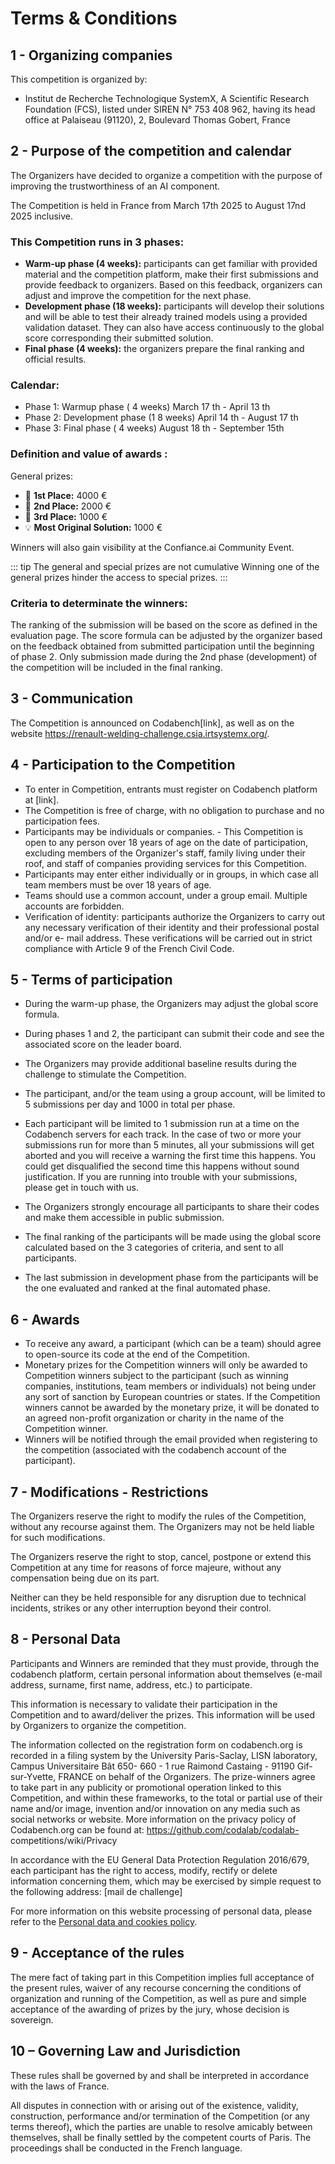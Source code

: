 # Terms & Conditions

## 1 - Organizing companies

This competition is organized by:

- Institut de Recherche Technologique SystemX, A Scientific Research
  Foundation (FCS), listed under SIREN N° 753 408 962, having its head office
  at Palaiseau (91120), 2, Boulevard Thomas Gobert, France

## 2 - Purpose of the competition and calendar

The Organizers have decided to organize a competition with the purpose of improving
the trustworthiness of an AI component.

The Competition is held in France from March 17th 2025 to August 17nd 2025 inclusive.

### This Competition runs in 3 phases:

- **Warm-up phase (4 weeks):** participants can get familiar with provided
  material and the competition platform, make their first submissions and
  provide feedback to organizers. Based on this feedback, organizers can adjust
  and improve the competition for the next phase.
- **Development phase (18 weeks):** participants will develop their solutions and
  will be able to test their already trained models using a provided validation
  dataset. They can also have access continuously to the global score
  corresponding their submitted solution.
- **Final phase (4 weeks):** the organizers prepare the final ranking and official
  results.

### Calendar:

- Phase 1: Warmup phase ( 4 weeks) March 17 th - April 13 th
- Phase 2: Development phase (1 8 weeks) April 14 th - August 17 th
- Phase 3: Final phase ( 4 weeks) August 18 th - September 15th

### Definition and value of awards :

General prizes:

<ul>
  <li>🥇 <b>1st Place:</b> 4000 €</li>
  <li>🥈 <b>2nd Place:</b> 2000 €</li>
  <li>🥉 <b>3rd Place:</b> 1000 €</li>
  <li>💡 <b>Most Original Solution:</b> 1000 €</li>
</ul>

Winners will also gain visibility at the Confiance.ai Community Event.

::: tip The general and special prizes are not cumulative
Winning one of the general prizes
hinder the access to special prizes.
:::

### Criteria to determinate the winners:

The ranking of the submission will be based on the score as defined in the evaluation
page. The score formula can be adjusted by the organizer based on the feedback
obtained from submitted participation until the beginning of phase 2. Only submission
made during the 2nd phase (development) of the competition will be included in the
final ranking.

## 3 - Communication

The Competition is announced on Codabench[link], as well as on the website
https://renault-welding-challenge.csia.irtsystemx.org/.

## 4 - Participation to the Competition

- To enter in Competition, entrants must register on Codabench platform at
  [link].
- The Competition is free of charge, with no obligation to purchase and no
  participation fees.
- Participants may be individuals or companies. - This Competition is open to
  any person over 18 years of age on the date of participation, excluding
  members of the Organizer's staff, family living under their roof, and staff of
  companies providing services for this Competition.
- Participants may enter either individually or in groups, in which case all team
  members must be over 18 years of age.
- Teams should use a common account, under a group email. Multiple accounts
  are forbidden.
- Verification of identity: participants authorize the Organizers to carry out any
  necessary verification of their identity and their professional postal and/or e-
  mail address. These verifications will be carried out in strict compliance with
  Article 9 of the French Civil Code.

## 5 - Terms of participation

- During the warm-up phase, the Organizers may adjust the global score
  formula.
- During phases 1 and 2, the participant can submit their code and see the
  associated score on the leader board.
- The Organizers may provide additional baseline results during the challenge to
  stimulate the Competition.
- The participant, and/or the team using a group account, will be limited to 5
  submissions per day and 1000 in total per phase.

- Each participant will be limited to 1 submission run at a time on the
  Codabench servers for each track. In the case of two or more your
  submissions run for more than 5 minutes, all your submissions will get aborted
  and you will receive a warning the first time this happens. You could get
  disqualified the second time this happens without sound justification. If you are
  running into trouble with your submissions, please get in touch with us.
- The Organizers strongly encourage all participants to share their codes and
  make them accessible in public submission.
- The final ranking of the participants will be made using the global score
  calculated based on the 3 categories of criteria, and sent to all participants.
- The last submission in development phase from the participants will be the
  one evaluated and ranked at the final automated phase.

## 6 - Awards

- To receive any award, a participant (which can be a team) should agree to
  open-source its code at the end of the Competition.
- Monetary prizes for the Competition winners will only be awarded to
  Competition winners subject to the participant (such as winning companies,
  institutions, team members or individuals) not being under any sort of sanction
  by European countries or states. If the Competition winners cannot be
  awarded by the monetary prize, it will be donated to an agreed non-profit
  organization or charity in the name of the Competition winner.
- Winners will be notified through the email provided when registering to the
  competition (associated with the codabench account of the participant).

## 7 - Modifications - Restrictions

The Organizers reserve the right to modify the rules of the Competition, without any
recourse against them. The Organizers may not be held liable for such modifications.

The Organizers reserve the right to stop, cancel, postpone or extend this Competition
at any time for reasons of force majeure, without any compensation being due on its
part.

Neither can they be held responsible for any disruption due to technical incidents,
strikes or any other interruption beyond their control.

## 8 - Personal Data

Participants and Winners are reminded that they must provide, through the
codabench platform, certain personal information about themselves (e-mail address,
surname, first name, address, etc.) to participate.

This information is necessary to validate their participation in the Competition and to
award/deliver the prizes. This information will be used by Organizers to organize the
competition.

The information collected on the registration form on codabench.org is recorded in a
filing system by the University Paris-Saclay, LISN laboratory, Campus Universitaire
Bât 650- 660 - 1 rue Raimond Castaing - 91190 Gif-sur-Yvette, FRANCE on behalf of
the Organizers. The prize-winners agree to take part in any publicity or promotional
operation linked to this Competition, and within these frameworks, to the total or
partial use of their name and/or image, invention and/or innovation on any media
such as social networks or website. More information on the privacy policy of
Codabench.org can be found at: https://github.com/codalab/codalab-
competitions/wiki/Privacy

In accordance with the EU General Data Protection Regulation 2016/679, each
participant has the right to access, modify, rectify or delete information concerning
them, which may be exercised by simple request to the following address: [mail de
challenge]

For more information on this website processing of personal data, please refer to the [Personal data and cookies policy](./legal.md).

## 9 - Acceptance of the rules

The mere fact of taking part in this Competition implies full acceptance of the present
rules, waiver of any recourse concerning the conditions of organization and running
of the Competition, as well as pure and simple acceptance of the awarding of prizes
by the jury, whose decision is sovereign.

## 10 – Governing Law and Jurisdiction

These rules shall be governed by and shall be interpreted in accordance with the
laws of France.

All disputes in connection with or arising out of the existence, validity, construction,
performance and/or termination of the Competition (or any terms thereof), which the
parties are unable to resolve amicably between themselves, shall be finally settled by
the competent courts of Paris. The proceedings shall be conducted in the French
language.
